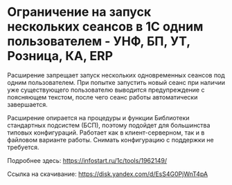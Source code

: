 # Ограничение на запуск нескольких сеансов в 1С одним пользователем - УНФ, БП, УТ, Розница, КА, ERP
Расширение запрещает запуск нескольких одновременных сеансов под одним пользователем. При попытке запустить новый сеанс при наличии уже существующего пользователю выводится предупреждение с поясняющем текстом, после чего сеанс работы автоматически завершается.

Расширение опирается на процедуры и функции Библиотеки стандартных подсистем (БСП), поэтому подойдет для большинства типовых конфигураций. Работает как в клиент-серверном, так и в файловом варианте работы. Снимать конфигурацию с поддержки не требуется.

Подробнее здесь: https://infostart.ru/1c/tools/1962149/

Ссылка на скачивание: https://disk.yandex.com/d/EsS4G0PjWnT4pA
